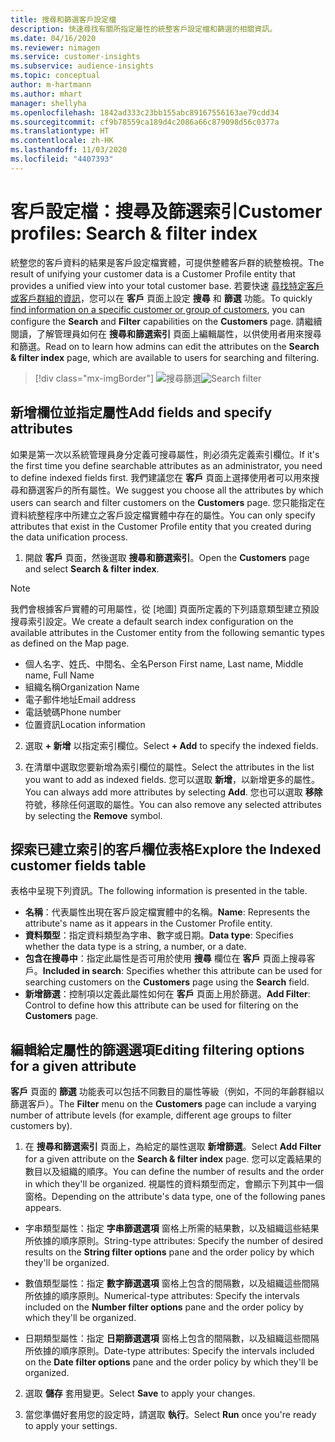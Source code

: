 ```yaml
---
title: 搜尋和篩選客戶設定檔
description: 快速尋找有關所指定屬性的統整客戶設定檔和篩選的相關資訊。
ms.date: 04/16/2020
ms.reviewer: nimagen
ms.service: customer-insights
ms.subservice: audience-insights
ms.topic: conceptual
author: m-hartmann
ms.author: mhart
manager: shellyha
ms.openlocfilehash: 1842ad333c23bb155abc89167556163ae79cdd34
ms.sourcegitcommit: cf9b78559ca189d4c2086a66c879098d56c0377a
ms.translationtype: HT
ms.contentlocale: zh-HK
ms.lasthandoff: 11/03/2020
ms.locfileid: "4407393"
---
```

# <a name="customer-profiles-search--filter-index"></a><span data-ttu-id="c14f7-103">客戶設定檔：搜尋及篩選索引</span><span class="sxs-lookup"><span data-stu-id="c14f7-103">Customer profiles: Search & filter index</span></span>

<span data-ttu-id="c14f7-104">統整您的客戶資料的結果是客戶設定檔實體，可提供整體客戶群的統整檢視。</span><span class="sxs-lookup"><span data-stu-id="c14f7-104">The result of unifying your customer data is a Customer Profile entity that provides a unified view into your total customer base.</span></span> <span data-ttu-id="c14f7-105">若要快速 [尋找特定客戶或客戶群組的資訊](customer-profiles.md)，您可以在 **客戶** 頁面上設定 **搜尋** 和 **篩選** 功能。</span><span class="sxs-lookup"><span data-stu-id="c14f7-105">To quickly [find information on a specific customer or group of customers](customer-profiles.md), you can configure the **Search** and **Filter** capabilities on the **Customers** page.</span></span> <span data-ttu-id="c14f7-106">請繼續閱讀，了解管理員如何在 **搜尋和篩選索引** 頁面上編輯屬性，以供使用者用來搜尋和篩選。</span><span class="sxs-lookup"><span data-stu-id="c14f7-106">Read on to learn how admins can edit the attributes on the **Search & filter index** page, which are available to users for searching and filtering.</span></span>

> [!div class="mx-imgBorder"]
> <span data-ttu-id="c14f7-107">![搜尋篩選](media/search-filter.png "搜尋篩選")</span><span class="sxs-lookup"><span data-stu-id="c14f7-107">![Search filter](media/search-filter.png "Search filter")</span></span>

## <a name="add-fields-and-specify-attributes"></a><span data-ttu-id="c14f7-108">新增欄位並指定屬性</span><span class="sxs-lookup"><span data-stu-id="c14f7-108">Add fields and specify attributes</span></span>

<span data-ttu-id="c14f7-109">如果是第一次以系統管理員身分定義可搜尋屬性，則必須先定義索引欄位。</span><span class="sxs-lookup"><span data-stu-id="c14f7-109">If it's the first time you define searchable attributes as an administrator, you need to define indexed fields first.</span></span> <span data-ttu-id="c14f7-110">我們建議您在 **客戶** 頁面上選擇使用者可以用來搜尋和篩選客戶的所有屬性。</span><span class="sxs-lookup"><span data-stu-id="c14f7-110">We suggest you choose all the attributes by which users can search and filter customers on the **Customers** page.</span></span> <span data-ttu-id="c14f7-111">您只能指定在資料統整程序中所建立之客戶設定檔實體中存在的屬性。</span><span class="sxs-lookup"><span data-stu-id="c14f7-111">You can only specify attributes that exist in the Customer Profile entity that you created during the data unification process.</span></span>

1. <span data-ttu-id="c14f7-112">開啟 **客戶** 頁面，然後選取 **搜尋和篩選索引**。</span><span class="sxs-lookup"><span data-stu-id="c14f7-112">Open the **Customers** page and select **Search & filter index**.</span></span>

> [!NOTE]
> <span data-ttu-id="c14f7-113">我們會根據客戶實體的可用屬性，從 [地圖] 頁面所定義的下列語意類型建立預設搜尋索引設定。</span><span class="sxs-lookup"><span data-stu-id="c14f7-113">We create a default search index configuration on the available attributes in the Customer entity from the following semantic types as defined on the Map page.</span></span>
> - <span data-ttu-id="c14f7-114">個人名字、姓氏、中間名、全名</span><span class="sxs-lookup"><span data-stu-id="c14f7-114">Person First name, Last name, Middle name, Full Name</span></span>
> - <span data-ttu-id="c14f7-115">組織名稱</span><span class="sxs-lookup"><span data-stu-id="c14f7-115">Organization Name</span></span>
> - <span data-ttu-id="c14f7-116">電子郵件地址</span><span class="sxs-lookup"><span data-stu-id="c14f7-116">Email address</span></span>
> - <span data-ttu-id="c14f7-117">電話號碼</span><span class="sxs-lookup"><span data-stu-id="c14f7-117">Phone number</span></span>
> - <span data-ttu-id="c14f7-118">位置資訊</span><span class="sxs-lookup"><span data-stu-id="c14f7-118">Location information</span></span>

2. <span data-ttu-id="c14f7-119">選取 **+ 新增** 以指定索引欄位。</span><span class="sxs-lookup"><span data-stu-id="c14f7-119">Select **+ Add** to specify the indexed fields.</span></span>

3. <span data-ttu-id="c14f7-120">在清單中選取您要新增為索引欄位的屬性。</span><span class="sxs-lookup"><span data-stu-id="c14f7-120">Select the attributes in the list you want to add as indexed fields.</span></span> <span data-ttu-id="c14f7-121">您可以選取 **新增**，以新增更多的屬性。</span><span class="sxs-lookup"><span data-stu-id="c14f7-121">You can always add more attributes by selecting **Add**.</span></span> <span data-ttu-id="c14f7-122">您也可以選取 **移除** 符號，移除任何選取的屬性。</span><span class="sxs-lookup"><span data-stu-id="c14f7-122">You can also remove any selected attributes by selecting the **Remove** symbol.</span></span>

## <a name="explore-the-indexed-customer-fields-table"></a><span data-ttu-id="c14f7-123">探索已建立索引的客戶欄位表格</span><span class="sxs-lookup"><span data-stu-id="c14f7-123">Explore the Indexed customer fields table</span></span>

<span data-ttu-id="c14f7-124">表格中呈現下列資訊。</span><span class="sxs-lookup"><span data-stu-id="c14f7-124">The following information is presented in the table.</span></span>

- <span data-ttu-id="c14f7-125">**名稱**：代表屬性出現在客戶設定檔實體中的名稱。</span><span class="sxs-lookup"><span data-stu-id="c14f7-125">**Name**: Represents the attribute's name as it appears in the Customer Profile entity.</span></span>
- <span data-ttu-id="c14f7-126">**資料類型**：指定資料類型為字串、數字或日期。</span><span class="sxs-lookup"><span data-stu-id="c14f7-126">**Data type**: Specifies whether the data type is a string, a number, or a date.</span></span>
- <span data-ttu-id="c14f7-127">**包含在搜尋中**：指定此屬性是否可用於使用 **搜尋** 欄位在 **客戶** 頁面上搜尋客戶。</span><span class="sxs-lookup"><span data-stu-id="c14f7-127">**Included in search**: Specifies whether this attribute can be used for searching customers on the **Customers** page using the **Search** field.</span></span>
- <span data-ttu-id="c14f7-128">**新增篩選**：控制項以定義此屬性如何在 **客戶** 頁面上用於篩選。</span><span class="sxs-lookup"><span data-stu-id="c14f7-128">**Add Filter**: Control to define how this attribute can be used for filtering on the **Customers** page.</span></span>

## <a name="editing-filtering-options-for-a-given-attribute"></a><span data-ttu-id="c14f7-129">編輯給定屬性的篩選選項</span><span class="sxs-lookup"><span data-stu-id="c14f7-129">Editing filtering options for a given attribute</span></span>

<span data-ttu-id="c14f7-130">**客戶** 頁面的 **篩選** 功能表可以包括不同數目的屬性等級（例如，不同的年齡群組以篩選客戶）。</span><span class="sxs-lookup"><span data-stu-id="c14f7-130">The **Filter** menu on the **Customers** page can include a varying number of attribute levels (for example, different age groups to filter customers by).</span></span>

1. <span data-ttu-id="c14f7-131">在 **搜尋和篩選索引** 頁面上，為給定的屬性選取 **新增篩選**。</span><span class="sxs-lookup"><span data-stu-id="c14f7-131">Select **Add Filter** for a given attribute on the **Search & filter index** page.</span></span> <span data-ttu-id="c14f7-132">您可以定義結果的數目以及組織的順序。</span><span class="sxs-lookup"><span data-stu-id="c14f7-132">You can define the number of results and the order in which they'll be organized.</span></span> <span data-ttu-id="c14f7-133">視屬性的資料類型而定，會顯示下列其中一個窗格。</span><span class="sxs-lookup"><span data-stu-id="c14f7-133">Depending on the attribute's data type, one of the following panes appears.</span></span>

- <span data-ttu-id="c14f7-134">字串類型屬性：指定 **字串篩選選項** 窗格上所需的結果數，以及組織這些結果所依據的順序原則。</span><span class="sxs-lookup"><span data-stu-id="c14f7-134">String-type attributes: Specify the number of desired results on the **String filter options** pane and the order policy by which they'll be organized.</span></span>

- <span data-ttu-id="c14f7-135">數值類型屬性：指定 **數字篩選選項** 窗格上包含的間隔數，以及組織這些間隔所依據的順序原則。</span><span class="sxs-lookup"><span data-stu-id="c14f7-135">Numerical-type attributes: Specify the intervals included on the **Number filter options** pane and the order policy by which they'll be organized.</span></span>

- <span data-ttu-id="c14f7-136">日期類型屬性：指定 **日期篩選選項** 窗格上包含的間隔數，以及組織這些間隔所依據的順序原則。</span><span class="sxs-lookup"><span data-stu-id="c14f7-136">Date-type attributes:  Specify the intervals included on the **Date filter options** pane and the order policy by which they'll be organized.</span></span>

2. <span data-ttu-id="c14f7-137">選取 **儲存** 套用變更。</span><span class="sxs-lookup"><span data-stu-id="c14f7-137">Select **Save** to apply your changes.</span></span>

3. <span data-ttu-id="c14f7-138">當您準備好套用您的設定時，請選取 **執行**。</span><span class="sxs-lookup"><span data-stu-id="c14f7-138">Select **Run** once you're ready to apply your settings.</span></span>
